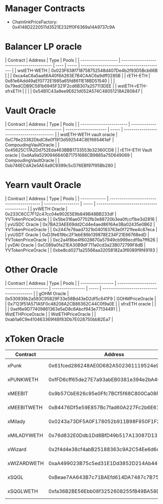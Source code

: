 # Manager Contracts

- ChainlinkPriceFactory: 0x4148D2220511d3521E232ff0F6369a14A9737c9A

# Balancer LP oracle

| Contract            | Address                                    | Type | Pools |
| ------------------- | ------------------------------------------ | ---- | ----- | ------------------------------------------ |
| wstETH-WETH         | 0x023F638f718758752548d407De4b2f93D5Bcb66B |      |       | 0xca4aC6a5aa66A40f8A263E7B4CAAC6a9dff0285B |
| rETH-ETH            | 0x81e6Add49aEf0772E1985a65fd8611E18BD51540 |      |       | 0x79edCDB9C581b6945F321F2cd6B307a257113DEE |
| wstETH-rETH-sfrxETH |                                            |      |       | 0x54B1C43a9ee9E621d052A574C48051218A280847 |

# Vault Oracle

| Contract                 | Address                                    | Type                  | Pools |
| ------------------------ | ------------------------------------------ | --------------------- | ----- | ------------------------------------------ |
| wstETH-WETH vault oracle | 0xC76e23382DbdC8e0f1913d592544C8Ef665461eF | CompoudingVaultOracle |       | 0x45625C17A2Dd752Eda463BBB1733553b32360CD8 |
| rETH-ETH Vault oracle    | 0xdAa9a5290946640B71751686CB9885a75D649089 | CompoudingVaultOracle |       | 0xb746ECdA2e5AE4a9C9399c5cD76EBf97f95Bb280 |

# Yearn vault Oracle

| Contract      | Address                                    | Type               | Pools |
| ------------- | ------------------------------------------ | ------------------ | ----- | ------------------------------------------ |
| yvWETH Oracle | 0x233C6CC7F12c47cc04e902E5E9b849B48BB233df | YVTokenPriceOracle |       | 0x5be316ae07702fb3e88720b3ea0fccf1be3d2816 |
| yvUSDC Oracle | 0x7BA23AEE69dd2Cd4e4aed8616Ae3Ba02435e0B62 | YVTokenPriceOracle |       | 0x2447e79aad7321b040183763e0f721fee4c87eca |
| yvUSDT Oracle | 0xD3fe619bc2F1ebE86b139878E234F21E66768edD | YVTokenPriceOracle |       | 0xc2a4f8be4f6028670a57949cb999ecdf9a7ff626 |
| yvDAI Oracle  | 0xC089a0fa21EA30B9dF711a0cd3a23B072799F8dB | YVTokenPriceOracle |       | 0xbe8cd0271a25566aa32058182a3f6089f9f49193 |

# Other Oracle

| Contract          | Address                                    | Type              | Pools |
| ----------------- | ------------------------------------------ | ----------------- | ----- | ------------------------------------------ |
| gOHM Oracle       | 0x530939b2a593C95829F33e58Bd43eD2df5c641F9 | GOHMPriceOracle   |       | 0x7123f51A571A5F0c48208A2CB86362C44C0f9a0E |
| sfrxETH oracle    |                                            |                   |       | 0xef6e9D77409861363e5eD8c6Abcf943e77134491 |
| WstETHPriceOracle |                                            | WstETHPriceOracle |       | 0xab1a6C9e410463369f4Bf83Db7E028750bbB2Ea7 |

# xToken Oracle

| Contract    | Address                                    | Type                        | Pools             |
| ----------- | ------------------------------------------ | --------------------------- | ----------------- |
| xPunk       | 0x61fced286248AE0D682A502361119524e9EbbBdF | NFTX XTokenPriceAggregator  | Pool1 - Ocean     |
| xPUNKWETH   | 0xfFD6cff65de27E7a93abEB0381e394e2bA4CA272 | NFTX staking Sushi LP Token | Pool1 - Ocean     |
| xMEEBIT     | 0x9b57CbE626c95e0Ffc7BCf5f68C800Ca08F67904 | NFTX XTokenPriceAggregator  | Pool1 - Ocean     |
| xMEEBITWETH | 0xB4476Df5e59E857Bc7fad60A227Fc2b6E619faE8 | NFTX staking Sushi LP Token | Pool1 - Ocean     |
| xMilady     | 0x0243a73DF5A0F178052b911B98F950F1F2cE61B6 | NFTX XTokenPriceAggregator  | Pool2 - Lake      |
| xMILADYWETH | 0x76d832E0Ddb1Dd8BfD49b517A13087D132DA5968 | NFTX staking Sushi LP Token | Pool2 - Lake      |
| xWizard     | 0x2f4d4e38cf4abB25188363c9A2C54Ee6d6dfa22B | NFTX XTokenPriceAggregator  | Pool2 - Lake      |
| xWIZARDWETH | 0xaA499023B75c5ed31E1Dd3852D214Ab44Cc4a55D | NFTX staking Sushi LP Token | Pool2 - Lake      |
| xSQGL       | 0xBeae7AA643B7c71BAEfd614DA7487c7B752807BD | NFTX XTokenPriceAggregator  | Pool4 - Artblocks |
| xSQGLWETH   | 0xfa36B2BE56Ebb08f3252608255fB49BA58D09330 | NFTX staking Sushi LP Token | Pool4 - Artblocks |
